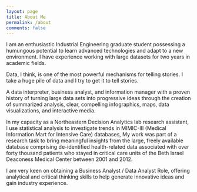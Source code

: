 ```yaml
---
layout: page
title: About Me
permalink: /about
comments: false
---
```


<p>I am an enthusiastic Industrial Engineering graduate student possessing a humungous potential to learn advanced technologies and adapt to a new environment. I have experience working with large datasets for two years in academic fields.</p>

<p>Data, I think, is one of the most powerful mechanisms for telling stories. I take a huge pile of data and I try to get it to tell stories.</p>

<p>A data interpreter, business analyst, and information manager with a proven history of turning large data sets into progressive ideas through the creation of summarized analysis, clear, compelling infographics, maps, data visualizations, and interactive media.</p>

<p>In my capacity as a Northeastern Decision Analytics lab research assistant, I use statistical analysis to investigate trends in MIMIC-III (Medical Information Mart for Intensive Care) databases, My work was part of a research task to bring meaningful insights from the large, freely available database comprising de-identified health-related data associated with over forty thousand patients who stayed in critical care units of the Beth Israel Deaconess Medical Center between 2001 and 2012.</p>

<p>I am very keen on obtaining a Business Analyst / Data Analyst Role, offering analytical and critical thinking skills to help generate innovative ideas and gain industry experience.</p>